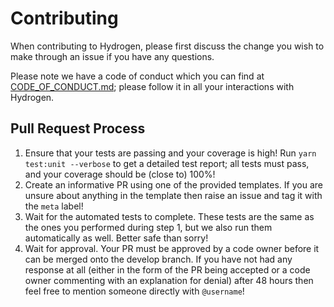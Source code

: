 # Contributing

When contributing to Hydrogen, please first discuss the change you wish to make through an issue if you have any questions.

Please note we have a code of conduct which you can find at [CODE_OF_CONDUCT.md](CODE_OF_CONDUCT.md); please follow it in all your interactions with Hydrogen.

## Pull Request Process

1. Ensure that your tests are passing and your coverage is high! Run `yarn test:unit --verbose` to get a detailed test report; all tests must pass, and your coverage should be (close to) 100%!
2. Create an informative PR using one of the provided templates. If you are unsure about anything in the template then raise an issue and tag it with the `meta` label!
3. Wait for the automated tests to complete. These tests are the same as the ones you performed during step 1, but we also run them automatically as well. Better safe than sorry!
4. Wait for approval. Your PR must be approved by a code owner before it can be merged onto the develop branch. If you have not had any response at all (either in the form of the PR being accepted or a code owner commenting with an explanation for denial) after 48 hours then feel free to mention someone directly with `@username`!
